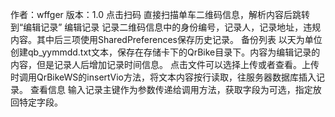 作者：wffger 版本：1.0 
点击扫码
	直接扫描单车二维码信息，解析内容后跳转到“编辑记录”
编辑记录
	记录二维码信息中的身份编号，记录人，记录地址，违规内容。其中后三项使用SharedPreferences保存历史记录。
备份列表
	以天为单位创建qb_yymmdd.txt文本，保存在存储卡下的QrBike目录下。内容为编辑记录的内容，但是记录人后增加记录时间信息。
	点击文件可以选择上传或者查看。上传时调用QrBikeWS的insertVio方法，将文本内容按行读取，往服务器数据库插入记录。
查看信息
	输入记录主键作为参数传递给调用方法，获取字段为可选，指定放回特定字段。